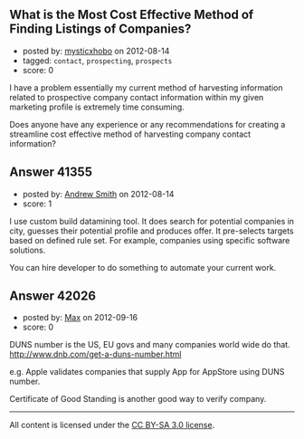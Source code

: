 ## What is the Most Cost Effective Method of Finding Listings of Companies?

- posted by: [mysticxhobo](https://stackexchange.com/users/-1/18789-mysticxhobo) on 2012-08-14
- tagged: `contact`, `prospecting`, `prospects`
- score: 0

I have a problem essentially my current method of harvesting information related to prospective company contact information within my given marketing profile is extremely time consuming. 

Does anyone have any experience or any recommendations for creating a streamline cost effective method of harvesting company contact information?


## Answer 41355

- posted by: [Andrew Smith](https://stackexchange.com/users/-1/18504-andrew-smith) on 2012-08-14
- score: 1

I use custom build datamining tool. It does search for potential companies in city, guesses their potential profile and produces offer. It pre-selects targets based on defined rule set. For example, companies using specific software solutions.

You can hire developer to do something to automate your current work. 


## Answer 42026

- posted by: [Max](https://stackexchange.com/users/-1/19690-max) on 2012-09-16
- score: 0

DUNS number is the US, EU govs and many companies world wide do that.
http://www.dnb.com/get-a-duns-number.html  

e.g. Apple validates companies that supply App for AppStore using DUNS number. 

Certificate of Good Standing is another good way to verify company. 



---

All content is licensed under the [CC BY-SA 3.0 license](https://creativecommons.org/licenses/by-sa/3.0/).
